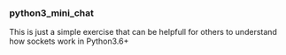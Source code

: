 ### python3_mini_chat
This is just a simple exercise that can be helpfull for others to understand how sockets work in Python3.6+
